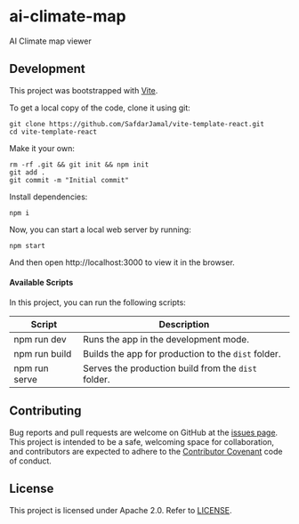 # ai-climate-map

AI Climate map viewer


## Development

This project was bootstrapped with [Vite](https://vitejs.dev/).

To get a local copy of the code, clone it using git:

```
git clone https://github.com/SafdarJamal/vite-template-react.git
cd vite-template-react
```

Make it your own:

```
rm -rf .git && git init && npm init
git add .
git commit -m "Initial commit"
```

Install dependencies:

```
npm i
```

Now, you can start a local web server by running:

```
npm start
```

And then open http://localhost:3000 to view it in the browser.

#### Available Scripts

In this project, you can run the following scripts:

| Script        | Description                                         |
| ------------- | --------------------------------------------------- |
| npm run dev   | Runs the app in the development mode.               |
| npm run build | Builds the app for production to the `dist` folder. |
| npm run serve | Serves the production build from the `dist` folder. |


## Contributing

Bug reports and pull requests are welcome on GitHub at the [issues
page](https://github.com/dymaxionlabs/ai-climate-map). This project is intended
to be a safe, welcoming space for collaboration, and contributors are expected
to adhere to the [Contributor Covenant](http://contributor-covenant.org) code
of conduct.


## License

This project is licensed under Apache 2.0. Refer to
[LICENSE](https://github.com/dymaxionlabs/ai-climate-map/blob/main/LICENSE).
